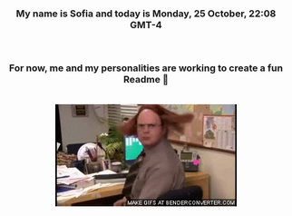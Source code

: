 


<div align="center">
<h3 >My name is Sofia and today is Monday, 25 October, 22:08 GMT-4</h3><br>
<h3 >For now, me and my personalities are working to create a fun Readme 👋
</h3><br>
<img src='img/dwight.gif' alt='working...'/>
</div>
